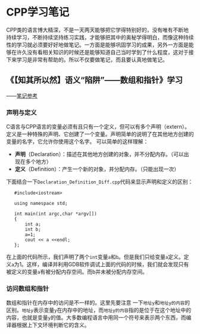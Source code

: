 # CPP学习笔记
CPP类的语言博大精深，不是一天两天能够把它学得特别好的，没有唯有不断地持续学习，不断持续坚持练习实践，才能够把其中的奥秘学得明白，而像这种持续性的学习就必须要好好地做笔记。一方面是能够巩固学习的成果，另外一方面是能够在许久没有看相关知识的时候还是能够知道自己当时学到了什么程度，这对于接下来学习是非常有帮助的。所以不仅要做笔记，而且要认真地做笔记。

## 《【知其所以然】语义“陷阱”——数组和指针》学习
——[笔记参考](http://www.cnblogs.com/yanlingyin/archive/2011/11/29/2268391.html)

### 声明与定义
C语言与CPP语言的变量必须有且只有一个定义，但可以有多个声明（extern）。定义是一种特殊的声明、它创建了一个变量。声明简单的说明了在其他地方创建的变量的名字，它允许你使用这个名字。
可以简单的这样理解：
* **声明**（Declaration）：描述在其他地方创建的对象，并不分配内存。（可以出现在多个地方）
* **定义**（Definition）：产生一个新的对象，并分配内存。（只能出现一次）

下面结合一下`Declaration_Definition_Diff.cpp`代码来显示声明和定义的区别：
 ```
	#include<iostream>

	using namespace std;

	int main(int argc,char *argv[])
	{
		int a;
		int b;
		a=1;
		cout << a <<endl;
	};

 ```
 在上面的代码所示，我们声明了两个`int`变量`a`和`b`。但是我们只给变量`a`定义。定义`a`为1。这样，编译并利用GDB软件调试上面的代码的时候，我们就会发现只有被定义的变量`a`有被分配内存空间。而b并未被分配内存空间。

### 访问数组和指针
数组和指针在内存中的访问是不一样的。这里先要注意 一下`地址y`和`地址y的内容`的区别。`地址y`表示变量`y`在内存中的地址，而`地址y的内容`指的是位于在这个地址中的内容，也就是变量`y`的值。大多数编程语言中用同一个符号来表示两个东西，而编译器根据上下文环境判断它的含义。
